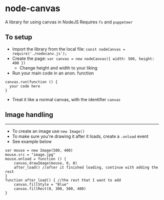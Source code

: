 # node-canvas
A library for using canvas in NodeJS
Requires `fs` and `puppeteer`

## To setup
- Import the library from the local file: `const nodeCanvas = require('./nodecanv.js');`
- Create the page: `var canvas = new nodeCanvas({ width: 500, height: 400 })`
  - Change height and width to your liking
- Run your main code in an anon. function
```
canvas.run(function () {
  your code here
}
```
- Treat it like a normal canvas, with the identifier `canvas`
## Image handling
---
- To create an image use `new Image()`
- To make sure you're drawing it after it loads, create a `.onload` event
- See example below
```
var mouse = new Image(500, 400)
mouse.src = "image.jpg"
mouse.onload = function () {
    canvas.drawImage(mouse, 0, 0)
    after_load() //after it finished loading, continue with adding the rest
}
function after_load() { //the rest that I want to add
    canvas.fillStyle = "Blue"
    canvas.fillRect(0, 300, 500, 400)
}
```

